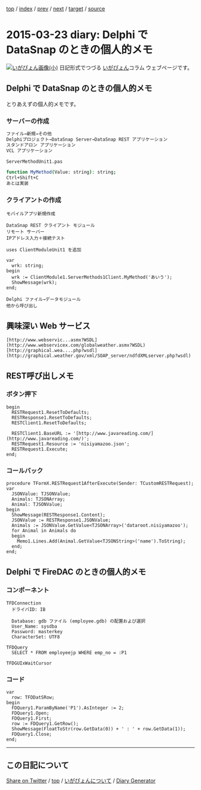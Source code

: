 [top](https://igapyon.github.io/diary/) 
 / [index](https://igapyon.github.io/diary/2015/index.html) 
 / [prev](https://igapyon.github.io/diary/2015/ig150319.html) 
 / [next](https://igapyon.github.io/diary/2015/ig150324.html) 
 / [target](https://igapyon.github.io/diary/2015/ig150323.html) 
 / [source](https://github.com/igapyon/diary/blob/gh-pages/2015/ig150323.html.src.md) 

2015-03-23 diary: Delphi で DataSnap のときの個人的メモ
=====================================================================================================
[![いがぴょん画像(小)](https://igapyon.github.io/diary/images/iga200306s.jpg "いがぴょん")](https://igapyon.github.io/diary/memo/memoigapyon.html) 日記形式でつづる [いがぴょん](https://igapyon.github.io/diary/memo/memoigapyon.html)コラム ウェブページです。

## Delphi で DataSnap のときの個人的メモ

とりあえずの個人的メモです。

### サーバーの作成


```sh
ファイル→新規→その他
Delphiプロジェクト→DataSnap Server→DataSnap REST アプリケーション
スタンドアロン アプリケーション
VCL アプリケーション

ServerMethodUnit1.pas

function MyMethod(Value: string): string;
Ctrl+Shift+C
あとは実装
```



### クライアントの作成


```
モバイルアプリ新規作成

DataSnap REST クライアント モジュール
リモート サーバー
IPアドレス入力＋接続テスト

uses ClientModuleUnit1 を追加

var
  wrk: string;
begin
  wrk := ClientModule1.ServerMethods1Client.MyMethod('あいう');
  ShowMessage(wrk);
end;
```



```
Delphi ファイル→データモジュール
他から呼び出し
```



## 興味深い Web サービス


```
[http://www.webservic...asmx?WSDL](http://www.webservicex.com/globalweather.asmx?WSDL)
[http://graphical.wea....php?wsdl](http://graphical.weather.gov/xml/SOAP_server/ndfdXMLserver.php?wsdl)
```



## REST呼び出しメモ


### ボタン押下


```
begin
  RESTRequest1.ResetToDefaults;
  RESTResponse1.ResetToDefaults;
  RESTClient1.ResetToDefaults;

  RESTClient1.BaseURL := '[http://www.javareading.com/](http://www.javareading.com/)';
  RESTRequest1.Resource := 'nisiyamazoo.json';
  RESTRequest1.Execute;
end;
```



### コールバック


```
procedure TFormX.RESTRequest1AfterExecute(Sender: TCustomRESTRequest);
var
  JSONValue: TJSONValue;
  Animals: TJSONArray;
  Animal: TJSONValue;
begin
  ShowMessage(RESTResponse1.Content);
  JSONValue := RESTResponse1.JSONValue;
  Animals := JSONValue.GetValue<TJSONArray>('dataroot.nisiyamazoo');
  for Animal in Animals do
  begin
    Memo1.Lines.Add(Animal.GetValue<TJSONString>('name').ToString);
  end;
end;
```



## Delphi で FireDAC のときの個人的メモ


### コンポーネント


```
TFDConnection
  ドライバID: IB

  Database: gdb ファイル (employee.gdb) の配置および選択
  User_Name: sysdba
  Password: masterkey
  CharacterSet: UTF8

TFDQuery
  SELECT * FROM employeejp WHERE emp_no = :P1

TFDGUIxWaitCursor
```



### コード


```
var
  row: TFDDatSRow;
begin
  FDQuery1.ParamByName('P1').AsInteger := 2;
  FDQuery1.Open;
  FDQuery1.First;
  row := FDQuery1.GetRow();
  ShowMessage(FloatToStr(row.GetData(0)) + ' : ' + row.GetData(1));
  FDQuery1.Close;
end;
```



----------------------------------------------------------------------------------------------------

## この日記について

[Share on Twitter](https://twitter.com/intent/tweet?hashtags=igapyon%2Cdiary%2C%E3%81%84%E3%81%8C%E3%81%B4%E3%82%87%E3%82%93&text=Delphi+%E3%81%A7+DataSnap+%E3%81%AE%E3%81%A8%E3%81%8D%E3%81%AE%E5%80%8B%E4%BA%BA%E7%9A%84%E3%83%A1%E3%83%A2&url=https%3A%2F%2Figapyon.github.io%2Fdiary%2F2015%2Fig150323.html) / [top](https://igapyon.github.io/diary/) / [いがぴょんについて](https://igapyon.github.io/diary/memo/memoigapyon.html) / [Diary Generator](https://github.com/igapyon/igapyonv3)
